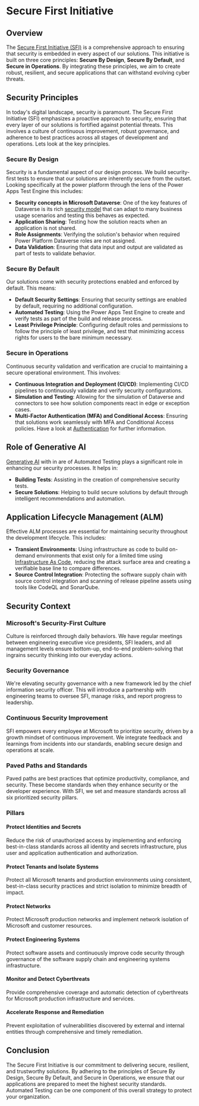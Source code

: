 # Secure First Initiative

## Overview
The [Secure First Initiative (SFI)](https://www.microsoft.com/trust-center/security/secure-future-initiative) is a comprehensive approach to ensuring that security is embedded in every aspect of our solutions. This initiative is built on three core principles: **Secure By Design**, **Secure By Default**, and **Secure in Operations**. By integrating these principles, we aim to create robust, resilient, and secure applications that can withstand evolving cyber threats.

## Security Principles
In today's digital landscape, security is paramount. The Secure First Initiative (SFI) emphasizes a proactive approach to security, ensuring that every layer of our solutions is fortified against potential threats. This involves a culture of continuous improvement, robust governance, and adherence to best practices across all stages of development and operations. Lets look at the key principles.

### Secure By Design
Security is a fundamental aspect of our design process. We build security-first tests to ensure that our solutions are inherently secure from the outset. Looking specifically at the power platform through the lens of the Power Apps Test Engine this includes:

- **Security concepts in Microsoft Dataverse**: One of the key features of Dataverse is its rich [security model](https://learn.microsoft.com/power-platform/admin/wp-security-cds) that can adapt to many business usage scenarios and testing this behaves as expected. 
- **Application Sharing**: Testing how the solution reacts when an application is not shared.
- **Role Assignments**: Verifying the solution's behavior when required Power Platform Dataverse roles are not assigned.
- **Data Validation**: Ensuring that data input and output are validated as part of tests to validate behavior.

### Secure By Default

Our solutions come with security protections enabled and enforced by default. This means:

- **Default Security Settings**: Ensuring that security settings are enabled by default, requiring no additional configuration.
- **Automated Testing**: Using the Power Apps Test Engine to create and verify tests as part of the build and release process.
- **Least Privilege Principle**: Configuring default roles and permissions to follow the principle of least privilege, and test that minimizing access rights for users to the bare minimum necessary.

### Secure in Operations

Continuous security validation and verification are crucial to maintaining a secure operational environment. This involves:

- **Continuous Integration and Deployment (CI/CD)**: Implementing CI/CD pipelines to continuously validate and verify security configurations.
- **Simulation and Testing**: Allowing for the simulation of Dataverse and connectors to see how solution components react in edge or exception cases.
- **Multi-Factor Authentication (MFA) and Conditional Access**: Ensuring that solutions work seamlessly with MFA and Conditional Access policies. Have a look at [Authentication](../discussion/authentication.md) for further information.

## Role of Generative AI

[Generative AI](../discussion/generative-ai.md) with in are of Automated Testing plays a significant role in enhancing our security processes. It helps in:

- **Building Tests**: Assisting in the creation of comprehensive security tests.
- **Secure Solutions**: Helping to build secure solutions by default through intelligent recommendations and automation.

## Application Lifecycle Management (ALM)

Effective ALM processes are essential for maintaining security throughout the development lifecycle. This includes:

- **Transient Environments**: Using infrastructure as code to build on-demand environments that exist only for a limited time using [Infrastructure As Code](../examples/coe-kit-infrastructure-as-code.md), reducing the attack surface area and creating a verifiable base line to compare differences.
- **Source Control Integration**: Protecting the software supply chain with source control integration and scanning of release pipeline assets using tools like CodeQL and SonarQube.

## Security Context

### Microsoft's Security-First Culture

Culture is reinforced through daily behaviors. We have regular meetings between engineering executive vice presidents, SFI leaders, and all management levels ensure bottom-up, end-to-end problem-solving that ingrains security thinking into our everyday actions.

### Security Governance
We're elevating security governance with a new framework led by the chief information security officer. This will introduce a partnership with engineering teams to oversee SFI, manage risks, and report progress to leadership.

### Continuous Security Improvement
SFI empowers every employee at Microsoft to prioritize security, driven by a growth mindset of continuous improvement. We integrate feedback and learnings from incidents into our standards, enabling secure design and operations at scale.

### Paved Paths and Standards
Paved paths are best practices that optimize productivity, compliance, and security. These become standards when they enhance security or the developer experience. With SFI, we set and measure standards across all six prioritized security pillars.

### Pillars

#### Protect Identities and Secrets
Reduce the risk of unauthorized access by implementing and enforcing best-in-class standards across all identity and secrets infrastructure, plus user and application authentication and authorization.

#### Protect Tenants and Isolate Systems
Protect all Microsoft tenants and production environments using consistent, best-in-class security practices and strict isolation to minimize breadth of impact.

#### Protect Networks
Protect Microsoft production networks and implement network isolation of Microsoft and customer resources.

#### Protect Engineering Systems
Protect software assets and continuously improve code security through governance of the software supply chain and engineering systems infrastructure.

#### Monitor and Detect Cyberthreats
Provide comprehensive coverage and automatic detection of cyberthreats for Microsoft production infrastructure and services.

#### Accelerate Response and Remediation
Prevent exploitation of vulnerabilities discovered by external and internal entities through comprehensive and timely remediation.

## Conclusion
The Secure First Initiative is our commitment to delivering secure, resilient, and trustworthy solutions. By adhering to the principles of Secure By Design, Secure By Default, and Secure in Operations, we ensure that our applications are prepared to meet the highest security standards. Automated Testing can be one component of this overall strategy to protect your organization.
